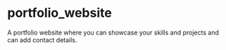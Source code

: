 # portfolio_website
A portfolio website where you can showcase your skills and projects and can add contact details.
